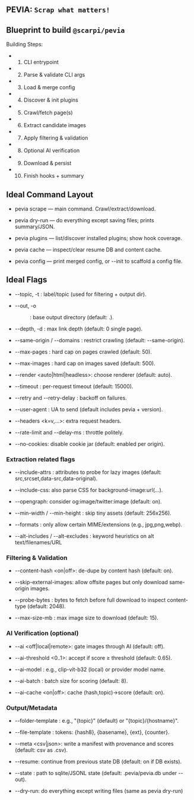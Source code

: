 
## PEVIA: `Scrap what matters!`

## Blueprint to build `@scarpi/pevia`
Building Steps:
- 1. CLI entrypoint
- 2. Parse & validate CLI args
- 3. Load & merge config
- 4. Discover & init plugins
- 5. Crawl/fetch page(s)
- 6. Extract candidate images
- 7. Apply filtering & validation
- 8. Optional AI verification
- 9. Download & persist
- 10. Finish hooks + summary

## Ideal Command Layout
- pevia scrape <url> — main command. Crawl/extract/download.

- pevia dry-run <url> — do everything except saving files; prints summary/JSON.

- pevia plugins — list/discover installed plugins; show hook coverage.

- pevia cache — inspect/clear resume DB and content cache.

- pevia config — print merged config, or --init to scaffold a config file.

## Ideal Flags
- --topic, -t <string>: label/topic (used for filtering + output dir).

- --out, -o <dir>: base output directory (default: .).

- --depth, -d <n>: max link depth (default: 0 single page).

- --same-origin / --domains <csv>: restrict crawling (default: --same-origin).

- --max-pages <n>: hard cap on pages crawled (default: 50).

- --max-images <n>: hard cap on images saved (default: 500).

- --render <auto|html|headless>: choose renderer (default: auto).

- --timeout <ms>: per-request timeout (default: 15000).

- --retry <n> and --retry-delay <ms>: backoff on failures.

- --user-agent <string>: UA to send (default includes pevia + version).

- --headers <k=v,...>: extra request headers.

- --rate-limit <rps> and --delay-ms <ms>: throttle politely.

- --no-cookies: disable cookie jar (default: enabled per origin).

### Extraction related flags
- --include-attrs <csv>: attributes to probe for lazy images (default: src,srcset,data-src,data-original).

- --include-css: also parse CSS for background-image:url(...).

- --opengraph: consider og:image/twitter:image (default: on).

- --min-width <px> / --min-height <px>: skip tiny assets (default: 256x256).

- --formats <csv>: only allow certain MIME/extensions (e.g., jpg,png,webp).

- --alt-includes <csv> / --alt-excludes <csv>: keyword heuristics on alt text/filenames/URL

### Filtering & Validation
- --content-hash <on|off>: de-dupe by content hash (default: on).

- --skip-external-images: allow offsite pages but only download same-origin images.

- --probe-bytes <n>: bytes to fetch before full download to inspect content-type (default: 2048).

- --max-size-mb <n>: max image size to download (default: 15).

### AI Verification (optional)
- --ai <off|local|remote>: gate images through AI (default: off).

- --ai-threshold <0..1>: accept if score ≥ threshold (default: 0.65).

- --ai-model <name>: e.g., clip-vit-b32 (local) or provider model name.

- --ai-batch <n>: batch size for scoring (default: 8).

- --ai-cache <on|off>: cache (hash,topic)→score (default: on).

### Output/Metadata
- --folder-template <tpl>: e.g., "{topic}" (default) or "{topic}/{hostname}".

- --file-template <tpl>: tokens: {hash8}, {basename}, {ext}, {counter}.

- --meta <csv|json>: write a manifest with provenance and scores (default: csv as <topic>.csv).

- --resume: continue from previous state DB (default: on if DB exists).

- --state <path>: path to sqlite/JSONL state (default: .pevia/pevia.db under --out).

- --dry-run: do everything except writing files (same as pevia dry-run)
